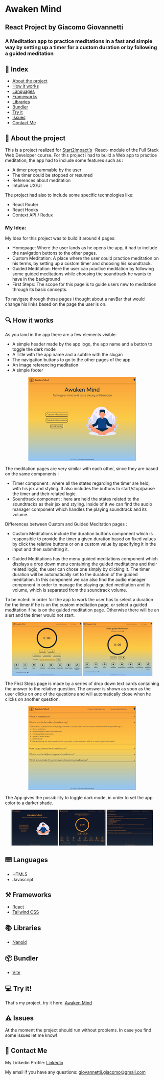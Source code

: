# Awaken Mind

## React Project by Giacomo Giovannetti

### A Meditation app to practice meditations in a fast and simple way by setting up a timer for a custom duration or by following a guided meditation

## :bookmark_tabs: Index

- [About the project](#floppy_disk-about-the-project)
- [How it works](#mag-how-it-works)
- [Languages](#keyboard-languages)
- [Frameworks](#hammer_and_pick-frameworks)
- [Libraries](#books-libraries)
- [Bundler](#package-bundler)
- [Try it](#computer-try-it)
- [Issues](#warning-issues)
- [Contact Me](#email-contact-me)

## :floppy_disk: About the project

This is a project realized for [Start2Impact's](https://www.start2impact.it/) -React- module of the Full Stack Web Developer course. For this project i had to build a Web app to practice meditation, the app had to include some features such as :

- A timer programmable by the user
- The timer could be stopped or resumed
- References about meditation
- Intuitive UX/UI

The project had also to include some specific technologies like:

- React Router
- React Hooks
- Context API / Redux

### My Idea:

My Idea for this project was to build it around 4 pages:

- Homepage: Where the user lands as he opens the app, it had to include the navigation buttons to the other pages.
- Custom Meditation: A place where the user could practice meditation on his terms, by setting up a custom timer and choosing his soundtrack.
- Guided Meditation: Here the user can practice meditation by following some guided meditations while choosing the soundtrack he wants to have in the background
- First Steps: The scope for this page is to guide users new to meditation through its basic concepts.

To navigate through those pages i thought about a navBar that would change his links based on the page the user is on.

## :mag: How it works

As you land in the app there are a few elements visible:

- A simple header made by the app logo, the app name and a button to toggle the dark mode
- A Title with the app name and a subtile with the slogan
- The navigation buttons to go to the other pages of the app
- An image referencing meditation
- A simple footer

<p align="center">
<img src="src/assets/images/screenshots/homepage-light.jpg" alt="Screenshot meditation page light mode" width="70%">
</p>

The meditation pages are very similar with each other, since they are based on the same components :

- Timer component : where all the states regarding the timer are held, with his jsx and styling. It also includes the buttons to start/stop/pause the timer and their related logic.
- Soundtrack component : here are held the states related to the soundtracks as their jsx and styling. Inside of it we can find the audio manager component which handles the playing soundtrack and its volume.

Differences between Custom and Guided Meditation pages :

- Custom Meditations include the duration buttons component which is responsible to provide the timer a given duration based on fixed values by click the relative buttons or on a custom value by specifying it in the input and then submitting it.

- Guided Meditations has the menu guided meditations component which displays a drop down menu containing the guided meditations and their related logic, the user can chose one simply by clicking it. The timer duration will be automatically set to the duration of the guided meditation. In this component we can also find the audio manager component in order to manage the playing guided meditation and its volume, which is separated from the soundtrack volume.

To be noted: in order for the app to work the user has to select a duration for the timer if he is on the custom meditation page, or select a guided meditation if he is on the guided meditation page. Otherwise there will be an alert and the timer would not start.

<p align="center">
<img src="src/assets/images/screenshots/custom-meditation.jpg" alt="Screenshot custom meditation page" width="45%">
<img src="src/assets/images/screenshots/guided-meditations.jpg" alt="Screenshot guided meditation page" width="45%">
</p>

The First Steps page is made by a series of drop down text cards containing the answer to the relative question. The answer is shown as soon as the user clicks on one of the questions and will automatically close when he clicks on another question.

<p align="center">
  <img src="src/assets/images/screenshots/first-steps.jpg" alt="Screenshot first stpes light mode" width="70%">
</p>

The App gives the possibility to toggle dark mode, in order to set the app color to a darker shade.

<p align="center">
<img src="src/assets/images/screenshots/homepage-dark.jpg" alt="Screenshot homepage page dark mode" width="30%">
<img src="src/assets/images/screenshots/meditations-dark.jpg" alt="Screenshot meditations page dark mode" width="30%">
<img src="src/assets/images/screenshots/first-steps-dark.jpg" alt="Screenshot first steps page dark mode" width="30%">
</p>

## :keyboard: Languages

- HTML5
- Javascript

## :hammer_and_pick: Frameworks

- [React](https://react.dev/)
- [Tailwind CSS](https://tailwindcss.com/)

## :books: Libraries

- [Nanoid](https://www.npmjs.com/package/nanoid)

## :package: Bundler

- [Vite](https://vitejs.dev/)

## :computer: Try it!

That's my project, try it here: [Awaken Mind](https://awaken-mind.netlify.app/)

## :warning: Issues

At the moment the project should run without problems. In case you find some issues let me know!

## :email: Contact Me

My Linkedin Profile: [Linkedin](https://www.linkedin.com/in/giacomogiovannetti/)

My email if you have any questions: giovannettii.giacomo@gmail.com
